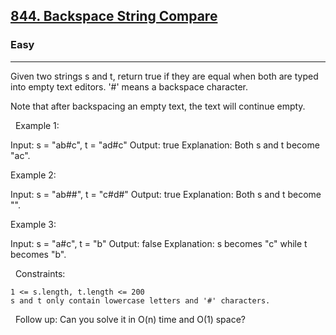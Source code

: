 <h2><a href="https://leetcode.com/problems/backspace-string-compare/">844. Backspace String Compare</a></h2><h3>Easy</h3><hr>Given two strings s and t, return true if they are equal when both are typed into empty text editors. '#' means a backspace character.

Note that after backspacing an empty text, the text will continue empty.

 
Example 1:

Input: s = "ab#c", t = "ad#c"
Output: true
Explanation: Both s and t become "ac".


Example 2:

Input: s = "ab##", t = "c#d#"
Output: true
Explanation: Both s and t become "".


Example 3:

Input: s = "a#c", t = "b"
Output: false
Explanation: s becomes "c" while t becomes "b".


 
Constraints:


	1 <= s.length, t.length <= 200
	s and t only contain lowercase letters and '#' characters.


 
Follow up: Can you solve it in O(n) time and O(1) space?
